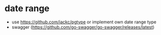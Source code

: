# date range 

- use https://github.com/jackc/pgtype or implement own date range type
- swagger (https://github.com/go-swagger/go-swagger/releases/latest)